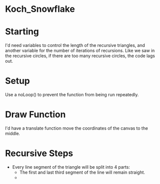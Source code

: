 # Koch_Snowflake

# Starting
I'd need variables to control the length of the recursive triangles, and another variable for the number of iterations of recursions. Like we saw in the recursive circles, if there are too many recursive circles, the code lags out.

# Setup
Use a noLoop() to prevent the function from being run repeatedly.

# Draw Function
I'd have a translate function move the coordinates of the canvas to the middle.

# Recursive Steps
* Every line segment of the triangle will be split into 4 parts:
  * The first and last third segment of the line will remain straight.
  * 
